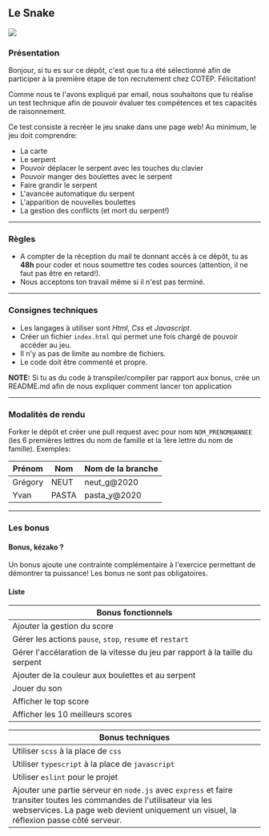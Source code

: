 ## Le Snake ###

![](https://i.ytimg.com/vi/8TokNqtYjAc/hqdefault.jpg)

### Présentation

Bonjour, si tu es sur ce dépôt, c'est que tu a été sélectionné afin de participer à la première étape de ton recrutement chez COTEP. Félicitation!

Comme nous te l'avons expliqué par email, nous souhaitons que tu réalise un test technique afin de pouvoir évaluer tes compétences et tes capacités de raisonnement. 

Ce test consiste à recréer le jeu snake dans une page web! Au minimum, le jeu doit comprendre: 

- La carte
- Le serpent
- Pouvoir déplacer le serpent avec les touches du clavier
- Pouvoir manger des boulettes avec le serpent
- Faire grandir le serpent
- L'avancée automatique du serpent
- L'apparition de nouvelles boulettes
- La gestion des conflicts (et mort du serpent!)

----------------

### Règles

- A compter de la réception du mail te donnant accès à ce dépôt, tu as **48h** pour coder et nous soumettre tes codes sources (attention, il ne faut pas être en retard!).
- Nous acceptons ton travail même si il n'est pas terminé.

----------------


### Consignes techniques

- Les langages à utiliser sont *Html*, *Css* et *Javascript*.
- Créer un fichier `index.html` qui permet une fois chargé de pouvoir accéder au jeu.
- Il n'y as pas de limite au nombre de fichiers.
- Le code doit être commenté et propre.

**NOTE:** Si tu as du code à transpiler/compiler par rapport aux bonus, crée un README.md afin de nous expliquer comment lancer ton application

----------------


### Modalités de rendu

Forker le dépôt et créer une pull request avec pour nom `NOM_PRENOM@ANNEE` (les 6 premières lettres du nom de famille et la 1ère lettre du nom de famille). Exemples:

| Prénom   | Nom    | Nom de la branche    |
|-------------|-------------|-------------|
| Grégory | NEUT         | neut_g@2020  |
| Yvan | PASTA         | pasta_y@2020  |

----------------


### Les bonus

#### Bonus, kézako ?

Un bonus ajoute une contrainte complémentaire à l'exercice permettant de démontrer ta puissance! Les bonus ne sont pas obligatoires.

#### Liste

| Bonus fonctionnels |
|-------------|
| Ajouter la gestion du score |
| Gérer les actions `pause`, `stop`, `resume` et `restart` |
| Gérer l'accélaration de la vitesse du jeu par rapport à la taille du serpent |
| Ajouter de la couleur aux boulettes et au serpent |
| Jouer du son |
| Afficher le top score |
| Afficher les 10 meilleurs scores |

| Bonus techniques |
|-------------|
| Utiliser `scss` à la place de `css` |
| Utiliser `typescript` à la place de `javascript` |
| Utiliser `eslint` pour le projet |
| Ajouter une partie serveur en `node.js` avec `express` et faire transiter toutes les commandes de l'utilisateur via les webservices. La page web devient uniquement un visuel, la réflexion passe côté serveur. |

